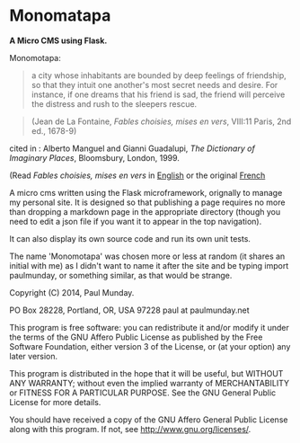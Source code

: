 Monomatapa
==========

**A Micro CMS using Flask.**

Monomotapa:
> a city whose inhabitants are bounded by deep feelings of friendship, so that
> they intuit one another's most secret needs and desire. For instance, if one
> dreams that his friend is sad, the friend will perceive the distress and 
> rush to the sleepers rescue.

>(Jean de La Fontaine, *Fables choisies, mises en vers*, VIII:11 Paris, 2nd ed., 1678-9)

cited in : 
Alberto Manguel and Gianni Guadalupi, *The Dictionary of Imaginary Places*, 
Bloomsbury, London, 1999.

(Read *Fables choisies, mises en vers* in [English](http://books.google.com/books?id=k2kCAAAAQAAJ) or the original [French](https://archive.org/details/fableschoisiesmi00lafo)

A micro cms written using the Flask microframework, orignally to manage my 
personal site. It is designed so that publishing a page requires no more than
dropping a markdown page in the appropriate directory (though you need to edit
a json file if you want it to appear in the top navigation). 

It can also display its own source code and run its own unit tests.

The name 'Monomotapa' was chosen more or less at random (it shares an initial
with me) as I didn't want to name it after the site and be typing import 
paulmunday, or something similar, as that would be strange.

Copyright (C) 2014, Paul Munday.

PO Box 28228, Portland, OR, USA 97228
paul at paulmunday.net

This program is free software: you can redistribute it and/or modify
it under the terms of the GNU Affero  Public License as published by
the Free Software Foundation, either version 3 of the License, or
(at your option) any later version.

This program is distributed in the hope that it will be useful,
but WITHOUT ANY WARRANTY; without even the implied warranty of
MERCHANTABILITY or FITNESS FOR A PARTICULAR PURPOSE.  See the
GNU General Public License for more details.

You should have received a copy of the GNU Affero General Public License
along with this program.  If not, see <http://www.gnu.org/licenses/>.
